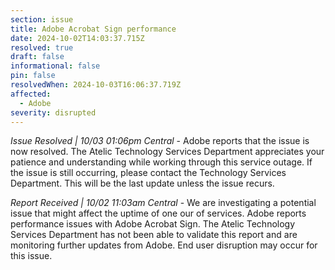 ```yaml
---
section: issue
title: Adobe Acrobat Sign performance
date: 2024-10-02T14:03:37.715Z
resolved: true
draft: false
informational: false
pin: false
resolvedWhen: 2024-10-03T16:06:37.719Z
affected:
  - Adobe
severity: disrupted
---
```

*Issue Resolved | 10/03 01:06pm Central* - Adobe reports that the issue is now resolved. The Atelic Technology Services Department appreciates your patience and understanding while working through this service outage. If the issue is still occurring, please contact the Technology Services Department. This will be the last update unless the issue recurs.

*Report Received | 10/02 11:03am Central* - We are investigating a potential issue that might affect the uptime of one our of services. Adobe reports performance issues with Adobe Acrobat Sign. The Atelic Technology Services Department has not been able to validate this report and are monitoring further updates from Adobe. End user disruption may occur for this issue.
